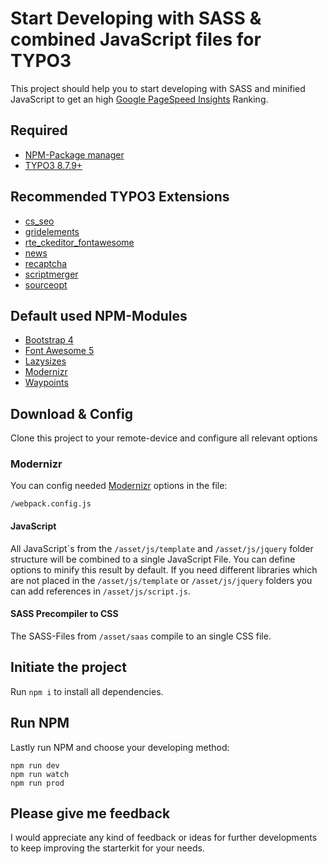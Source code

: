 # Start Developing with SASS & combined JavaScript files for TYPO3
This project should help you to start developing with SASS and minified JavaScript to get an high [Google PageSpeed Insights](https://developers.google.com/speed/pagespeed/insights/) Ranking.

## Required
- [NPM-Package manager](https://nodejs.org/)
- [TYPO3 8.7.9+](https://typo3.org/download/)

## Recommended TYPO3 Extensions
- [cs_seo](https://extensions.typo3.org/extension/cs_seo/)
- [gridelements](https://extensions.typo3.org/extension/gridelements/)
- [rte_ckeditor_fontawesome](https://extensions.typo3.org/extension/rte_ckeditor_fontawesome/)
- [news](https://extensions.typo3.org/extension/news/)
- [recaptcha](https://extensions.typo3.org/extension/recaptcha/)
- [scriptmerger](https://extensions.typo3.org/extension/scriptmerger/)
- [sourceopt](https://extensions.typo3.org/extension/sourceopt/)

## Default used NPM-Modules
- [Bootstrap 4](http://getbootstrap.com/)
- [Font Awesome 5](https://fontawesome.com/)
- [Lazysizes](https://github.com/aFarkas/lazysizes)
- [Modernizr](https://modernizr.com)
- [Waypoints](http://imakewebthings.com/waypoints/)

## Download & Config
Clone this project to your remote-device and configure all relevant options

### Modernizr
You can config needed [Modernizr](https://modernizr.com/) options in the file:
```
/webpack.config.js
```

#### JavaScript
All JavaScript´s from the `/asset/js/template` and `/asset/js/jquery` folder structure will be combined to a single JavaScript File. You can define options to minify this result by default.
If you need different libraries which are not placed in the `/asset/js/template` or `/asset/js/jquery` folders you can add references in `/asset/js/script.js`.

#### SASS Precompiler to CSS
The SASS-Files from `/asset/saas` compile to an single CSS file.

## Initiate the project
Run `npm i` to install all dependencies.

## Run NPM
Lastly run NPM and choose your developing method:
```
npm run dev
npm run watch
npm run prod
```

## Please give me feedback
I would appreciate any kind of feedback or ideas for further developments to keep improving the starterkit for your needs.
